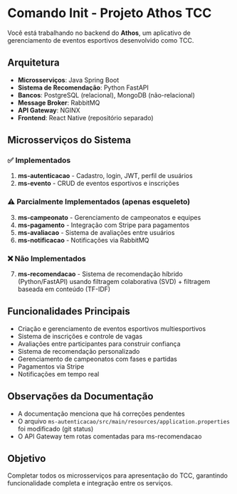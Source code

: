 # Comando Init - Projeto Athos TCC

Você está trabalhando no backend do **Athos**, um aplicativo de gerenciamento de eventos esportivos desenvolvido como TCC.

## Arquitetura
- **Microsserviços**: Java Spring Boot
- **Sistema de Recomendação**: Python FastAPI
- **Bancos**: PostgreSQL (relacional), MongoDB (não-relacional)
- **Message Broker**: RabbitMQ
- **API Gateway**: NGINX
- **Frontend**: React Native (repositório separado)

## Microsserviços do Sistema

### ✅ Implementados
1. **ms-autenticacao** - Cadastro, login, JWT, perfil de usuários
2. **ms-evento** - CRUD de eventos esportivos e inscrições

### ⚠️ Parcialmente Implementados (apenas esqueleto)
3. **ms-campeonato** - Gerenciamento de campeonatos e equipes
4. **ms-pagamento** - Integração com Stripe para pagamentos
5. **ms-avaliacao** - Sistema de avaliações entre usuários
6. **ms-notificacao** - Notificações via RabbitMQ

### ❌ Não Implementados
7. **ms-recomendacao** - Sistema de recomendação híbrido (Python/FastAPI) usando filtragem colaborativa (SVD) + filtragem baseada em conteúdo (TF-IDF)

## Funcionalidades Principais
- Criação e gerenciamento de eventos esportivos multiesportivos
- Sistema de inscrições e controle de vagas
- Avaliações entre participantes para construir confiança
- Sistema de recomendação personalizado
- Gerenciamento de campeonatos com fases e partidas
- Pagamentos via Stripe
- Notificações em tempo real

## Observações da Documentação
- A documentação menciona que há correções pendentes
- O arquivo `ms-autenticacao/src/main/resources/application.properties` foi modificado (git status)
- O API Gateway tem rotas comentadas para ms-recomendacao

## Objetivo
Completar todos os microsserviços para apresentação do TCC, garantindo funcionalidade completa e integração entre os serviços.
